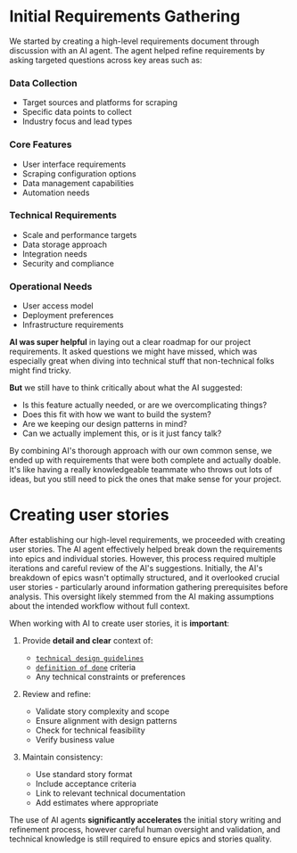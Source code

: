 # Initial Requirements Gathering

We started by creating a high-level requirements document through discussion with an AI agent. The agent helped refine requirements by asking targeted questions across key areas such as:

### Data Collection

- Target sources and platforms for scraping
- Specific data points to collect
- Industry focus and lead types

### Core Features

- User interface requirements
- Scraping configuration options
- Data management capabilities
- Automation needs

### Technical Requirements

- Scale and performance targets
- Data storage approach
- Integration needs
- Security and compliance

### Operational Needs

- User access model
- Deployment preferences
- Infrastructure requirements

**AI was super helpful** in laying out a clear roadmap for our project requirements. It asked questions we might have missed, which was especially great when diving into technical stuff that non-technical folks might find tricky.

**But** we still have to think critically about what the AI suggested:

- Is this feature actually needed, or are we overcomplicating things?
- Does this fit with how we want to build the system?
- Are we keeping our design patterns in mind?
- Can we actually implement this, or is it just fancy talk?

By combining AI's thorough approach with our own common sense, we ended up with requirements that were both complete and actually doable. It's like having a really knowledgeable teammate who throws out lots of ideas, but you still need to pick the ones that make sense for your project.

# Creating user stories

After establishing our high-level requirements, we proceeded with creating user stories. The AI agent effectively helped break down the requirements into epics and individual stories. However, this process required multiple iterations and careful review of the AI's suggestions. Initially, the AI's breakdown of epics wasn't optimally structured, and it overlooked crucial user stories - particularly around information gathering prerequisites before analysis. This oversight likely stemmed from the AI making assumptions about the intended workflow without full context.

When working with AI to create user stories, it is **important**:

1. Provide **detail and clear** context of:

   - [`technical design guidelines`](../../docs/technical_design.md)
   - [`definition of done`](../../docs/definition_of_done.md) criteria
   - Any technical constraints or preferences

2. Review and refine:

   - Validate story complexity and scope
   - Ensure alignment with design patterns
   - Check for technical feasibility
   - Verify business value

3. Maintain consistency:
   - Use standard story format
   - Include acceptance criteria
   - Link to relevant technical documentation
   - Add estimates where appropriate

The use of AI agents **significantly accelerates** the initial story writing and refinement process, however careful human oversight and validation, and technical knowledge is still required to ensure epics and stories quality.
